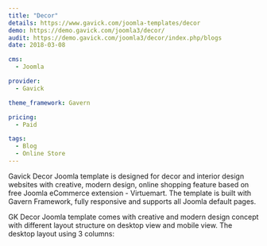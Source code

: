 ```yaml
---
title: "Decor"
details: https://www.gavick.com/joomla-templates/decor
demo: https://demo.gavick.com/joomla3/decor/
audit: https://demo.gavick.com/joomla3/decor/index.php/blogs
date: 2018-03-08

cms: 
  - Joomla

provider:
  - Gavick

theme_framework: Gavern

pricing:
  - Paid

tags:
  - Blog
  - Online Store
---
```


Gavick Decor Joomla template is designed for decor and interior design websites with creative, modern design, online shopping feature based on free Joomla eCommerce extension - Virtuemart. The template is built with Gavern Framework, fully responsive and supports all Joomla default pages.

GK Decor Joomla template comes with creative and modern design concept with different layout structure on desktop view and mobile view. The desktop layout using 3 columns:

